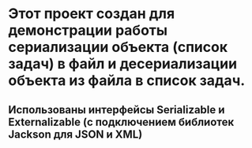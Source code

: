 # Этот проект создан для демонстрации работы сериализации объекта (список задач) в файл и десериализации объекта из файла в список задач.
## Использованы интерфейсы Serializable и Externalizable (с подключением библиотек Jackson для JSON и XML)